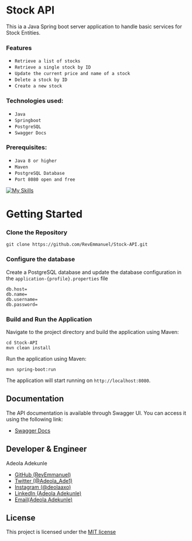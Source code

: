 # Stock API
This ia a Java Spring boot server application to handle basic services for Stock Entities.

### Features
* `Retrieve a list of stocks`
* `Retrieve a single stock by ID`
* `Update the current price and name of a stock`
* `Delete a stock by ID`
* `Create a new stock`

### Technologies used:
* `Java`
* `Springboot`
* `PostgreSQL`
* `Swagger Docs`

### Prerequisites:
* `Java 8 or higher`
* `Maven`
* `PostgreSQL Database`
* `Port 8080 open and free`

[![My Skills](https://skillicons.dev/icons?i=java,spring,mysql,postgresql,postman)](https://skillicons.dev)

# Getting Started
### Clone the Repository
```
git clone https://github.com/RevEmmanuel/Stock-API.git 
```

### Configure the database
Create a PostgreSQL database and update the database configuration in the `application-{profile}.properties` file
```properties
db.host=
db.name=
db.username=
db.password=
```

### Build and Run the Application
Navigate to the project directory and build the application using Maven:
```
cd Stock-API
mvn clean install
```
Run the application using Maven:
```
mvn spring-boot:run
```
The application will start running on `http://localhost:8080`.

## Documentation
The API documentation is available through Swagger UI. You can access it using the following link:
* [Swagger Docs](http://localhost:8080/swagger-ui.html)

## Developer & Engineer
Adeola Adekunle
* [GitHub (RevEmmanuel)](https://github.com/RevEmmanuel)
* [Twitter (@Adeola_Ade1)](https://twitter.com/Adeola_Ade1)
* [Instagram (@deolaaxo)](https://www.instagram.com/deolaaxo/)
* [LinkedIn (Adeola Adekunle)](https://www.linkedin.com/in/adeola-adekunle-emmanuel/)
* [Email(Adeola Adekunle)](mailto:adeolaae1@gmail.com)

## License
This project is licensed under the [MIT license](https://opensource.org/license/mit/)
